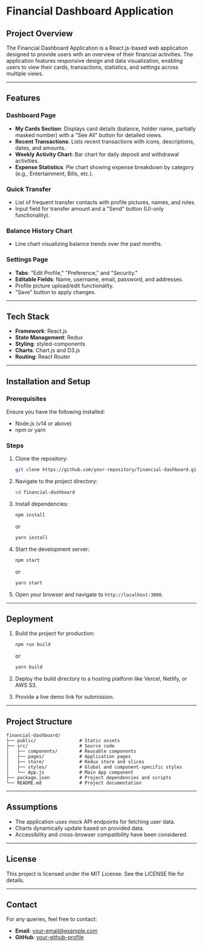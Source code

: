 # Financial Dashboard Application

## Project Overview
The Financial Dashboard Application is a React.js-based web application designed to provide users with an overview of their financial activities. The application features responsive design and data visualization, enabling users to view their cards, transactions, statistics, and settings across multiple views.

---

## Features

### Dashboard Page
- **My Cards Section**: Displays card details (balance, holder name, partially masked number) with a "See All" button for detailed views.
- **Recent Transactions**: Lists recent transactions with icons, descriptions, dates, and amounts.
- **Weekly Activity Chart**: Bar chart for daily deposit and withdrawal activities.
- **Expense Statistics**: Pie chart showing expense breakdown by category (e.g., Entertainment, Bills, etc.).

### Quick Transfer
- List of frequent transfer contacts with profile pictures, names, and roles.
- Input field for transfer amount and a "Send" button (UI-only functionality).

### Balance History Chart
- Line chart visualizing balance trends over the past months.

### Settings Page
- **Tabs**: "Edit Profile," "Preference," and "Security."
- **Editable Fields**: Name, username, email, password, and addresses.
- Profile picture upload/edit functionality.
- "Save" button to apply changes.

---

## Tech Stack
- **Framework**: React.js
- **State Management**: Redux
- **Styling**: styled-components
- **Charts**: Chart.js and D3.js
- **Routing**: React Router

---

## Installation and Setup

### Prerequisites
Ensure you have the following installed:
- Node.js (v14 or above)
- npm or yarn

### Steps
1. Clone the repository:
   ```bash
   git clone https://github.com/your-repository/financial-dashboard.git
   ```
2. Navigate to the project directory:
   ```bash
   cd financial-dashboard
   ```
3. Install dependencies:
   ```bash
   npm install
   ```
   or
   ```bash
   yarn install
   ```
4. Start the development server:
   ```bash
   npm start
   ```
   or
   ```bash
   yarn start
   ```
5. Open your browser and navigate to `http://localhost:3000`.

---

## Deployment

1. Build the project for production:
   ```bash
   npm run build
   ```
   or
   ```bash
   yarn build
   ```
2. Deploy the build directory to a hosting platform like Vercel, Netlify, or AWS S3.

3. Provide a live demo link for submission.

---

## Project Structure

```
financial-dashboard/
├── public/                # Static assets
├── src/                   # Source code
│   ├── components/        # Reusable components
│   ├── pages/             # Application pages
│   ├── store/             # Redux store and slices
│   ├── styles/            # Global and component-specific styles
│   └── App.js             # Main App component
├── package.json           # Project dependencies and scripts
└── README.md              # Project documentation
```

---

## Assumptions
- The application uses mock API endpoints for fetching user data.
- Charts dynamically update based on provided data.
- Accessibility and cross-browser compatibility have been considered.

---

## License
This project is licensed under the MIT License. See the LICENSE file for details.

---

## Contact
For any queries, feel free to contact:
- **Email**: your-email@example.com
- **GitHub**: [your-github-profile](https://github.com/your-github-profile)
